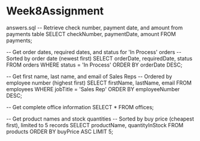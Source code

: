 # Week8Assignment
answers.sql
-- Retrieve check number, payment date, and amount from payments table
SELECT checkNumber, paymentDate, amount
FROM payments;

-- Get order dates, required dates, and status for 'In Process' orders
-- Sorted by order date (newest first)
SELECT orderDate, requiredDate, status
FROM orders
WHERE status = 'In Process'
ORDER BY orderDate DESC;

-- Get first name, last name, and email of Sales Reps
-- Ordered by employee number (highest first)
SELECT firstName, lastName, email
FROM employees
WHERE jobTitle = 'Sales Rep'
ORDER BY employeeNumber DESC;


-- Get complete office information
SELECT *
FROM offices;

-- Get product names and stock quantities
-- Sorted by buy price (cheapest first), limited to 5 records
SELECT productName, quantityInStock
FROM products
ORDER BY buyPrice ASC
LIMIT 5;


